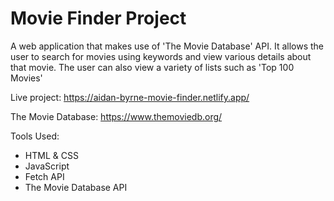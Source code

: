 # Movie Finder Project
A web application that makes use of 'The Movie Database' API. It allows the user to search for movies using keywords and view various details about that movie. The user can also view a variety of lists such as 'Top 100 Movies'

Live project: https://aidan-byrne-movie-finder.netlify.app/

The Movie Database: https://www.themoviedb.org/

Tools Used:
- HTML & CSS
- JavaScript
- Fetch API
- The Movie Database API
